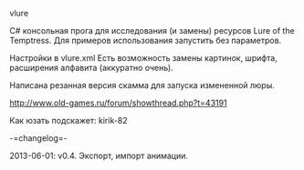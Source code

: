 ﻿
vlure

C# консольная прога для исследования (и замены) ресурсов Lure of the Temptress.
	Для примеров использования запустить без параметров.

Настройки в vlure.xml
Есть возможность замены картинок, шрифта, расширения алфавита (аккуратно очень).

Написана резанная версия скамма для запуска измененной люры.
	
http://www.old-games.ru/forum/showthread.php?t=43191

Как юзать подскажет: kirik-82

-=changelog=-

2013-06-01: v0.4. 
	Экспорт, импорт анимации.